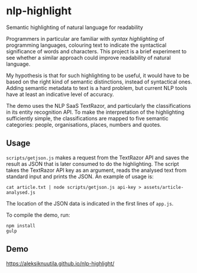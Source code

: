 # nlp-highlight
Semantic highlighting of natural language for readability

Programmers in particular are familiar with *syntax highlighting* of programming languages, colouring text to indicate the syntactical significance of words and characters. This project is a brief experiment to see whether a similar approach could improve readability of natural language.

My hypothesis is that for such highlighting to be useful, it would have to be based on the right kind of semantic distinctions, instead of syntactical ones. Adding semantic metadata to text is a hard problem, but current NLP tools have at least an indicative level of accuracy.

The demo uses the NLP SaaS TextRazor, and particularly the classifications in its entity recognition API. To make the interpretation of the highlighting sufficiently simple, the classifications are mapped to five semantic categories: people, organisations, places, numbers and quotes.

## Usage

`scripts/getjson.js` makes a request from the TextRazor API and saves the result as JSON that is later consumed to do the highlighting. The script takes the TextRazor API key as an argument, reads the analysed text from standard input and prints the JSON. An example of usage is:

```
cat article.txt | node scripts/getjson.js api-key > assets/article-analysed.js
```

The location of the JSON data is indicated in the first lines of `app.js`.

To compile the demo, run:

```
npm install
gulp
```

## Demo

https://aleksiknuutila.github.io/nlp-highlight/
